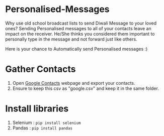# Personalised-Messages

Why use old school broadcast lists to send Diwali Message to your loved ones? Sending Personalised messages to all of your contacts leave an impact on the receiver. He/She thinks you considered them important to personally type in the message and not forward just like others.

Here is your chance to Automatically send Personalised messages :)

# Gather Contacts

1) Open [Google Contacts](https://contacts.google.com "G contacts") webpage and export your contacts.
2) Ensure to keep this csv as "google.csv" and keep it in the same folder.


# Install libraries


1) Selenium : `pip install selenium `
2) Pandas : `pip install pandas`
